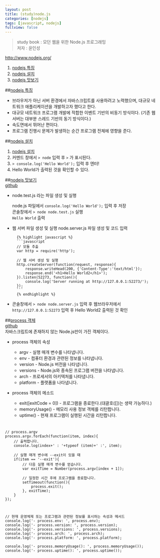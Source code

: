 ```yaml
---
layout: post
title: (study)node.js
categories: [nodejs]
tags: [javascript, nodejs]
fullview: false
---
```


> study book : 모던 웹을 위한 Node.js 프로그래밍  
> 저자 : 윤인성  

<a href="http://www.nodejs.org/">http://www.nodejs.org/</a>  

1. [nodejs 특징](#feature)  
1. [nodejs 설치](#setup)  
1. [nodejs 맛보기](#practice)  

##<a href="#" name="feature">nodejs 특징</a>  

- 브라우저가 아닌 서버 환경에서 자바스크립트를 사용하려고 노력했으며, 대규모 네트워크 애플리케이션을 개발하고자 했다고 한다.  
- 대규모 네트워크 프로그램 개발에 적합한 이벤트 기반의 비동기 방식이다. (기존 웹 서버는 대부분 스레드 기반의 동기 방식이다.)  
- 속도면에서 뛰어난 편이다.  
- 프로그램 진행시 문제가 발생하는 순간 프로그램 전체에 영향을 준다.  

##<a href="#" name="setup">nodejs 설치</a>  

1. [nodejs 설치](http://www.nodejs.org/download/ "nodejs 설치")  
1. 커멘드 창에서 `> node` 입력 후 `>` 가 표시된다.  
1. `> console.log('Hello World');` 입력 후 엔터!  
1. Hello World가 출력된 것을 확인할 수 있다.  

##<a href="#" name="practice">nodejs 맛보기</a>  
<a href="http://smilesol85.github.com/dev/nodejs/test/"  class="btn btn-info">github</a>  

- node.test.js 라는 파일 생성 및 실행
    
	node.js 파일에서 `console.log('Hello World');` 입력 후 저장  
	콘솔창에서 `> node node.test.js` 실행  
	`Hello World` 출력  
    
- 웹 서버 파일 생성 및 실행
	node.server.js 파일 생성 및 코드 입력  
                
        {% highlight javascript %}
        ```javascript
        // 모듈 추출
        var http = require('http');
        
        // 웹 서버 생성 및 실행
        http.createServer(function(request, response){
            response.writeHead(200, {'Content-Type':'text/html'});
            response.end('<h1>Hello World2</h1>');
        }).listen(52273, function(){
            console.log('Server running at http://127.0.0.1:52273/');
        });
        ```
        {% endhighlight %}
        
- 콘솔창에서 `> node node.server.js` 입력 후 웹브라우저에서 `http://127.0.0.1:52273` 입력 후 Hello World2 출력된 것 확인  

##<a href="#" name="process">process 객체</a>  
<a href="http://smilesol85.github.com/dev/nodejs/test/"  class="btn btn-info">github</a>  
자바스크립트에 존재하지 않는 Node.js만이 가진 객체이다.  

- process 객체의 속성
    + argv - 실행 매개 변수를 나타냅니다.  
    + env - 컴퓨터 환경과 관련된 정보를 나타냅니다.  
    + version - Node.js 버전을 나타냅니다.  
    + versions - Node.js와 종속된 프로그램 버전을 나타냅니다.  
    + arch - 프로세서의 아키텍처를 나타냅니다.  
    + platform - 플랫폼을 나타냅니다.  
    
- process 객체의 메소드  
    + exit([exitCode = 0]) - 프로그램을 종료한다.(대괄호([])는 생략 가능하다.)  
    + memoryUsage() - 메모리 사용 정보 객체를 리턴합니다.  
    + uptime() - 현재 프로그램이 실행된 시간을 리턴합니다.  
    
#  
    
    // process.argv
    process.argv.forEach(function(item, index){
        // 출력합니다.
        console.log(index+' : '+typeof (item)+' :', item);
    
        // 실행 매개 변수에 --exit이 있을 때
        if(item == '--exit'){
            // 다음 실행 매개 변수를 얻습니다.
            var exitTime = Number(process.argv[index + 1]);
    
            // 일정한 시간 후에 프로그램을 종료합니다.
            setTimeout(function(){
                process.exit();
            }, exitTime);
        }
    });
    
#  
    
    // 현재 운영체제 또는 프로그램과 관련된 정보를 표시하는 속성과 메서드
    console.log('- process.env: ', process.env);
    console.log('- process.version: ', process.version);
    console.log('- process.versions: ', process.versions);
    console.log('- process.arch: ', process.arch);
    console.log('- process.platform: ', process.platform);
    
    console.log('- process.memoryUsage(): ', process.memoryUsage());
    console.log('- process.uptime(): ', process.uptime());
    
